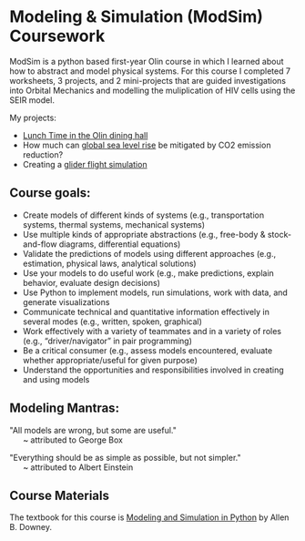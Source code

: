 # Modeling &amp; Simulation (ModSim) Coursework

ModSim is a python based first-year Olin course in which I learned about how to abstract and model physical systems. For this course I completed 7 worksheets, 3 projects, and 2 mini-projects that are guided investigations into Orbital Mechanics and modelling the muliplication of HIV cells using the SEIR model.

My projects:

- [Lunch Time in the Olin dining hall](https://github.com/liloheinrich/ModSim/blob/main/Project%201%20Lunch%20Time/Project%201%20Lunch%20Time!%20Bahar%20and%20Lilo.pdf)
- How much can [global sea level rise](https://github.com/liloheinrich/ModSim/blob/main/Project%202%20Sea%20Level/Project%202%20Sea%20Level%20Presentation.pdf) be mitigated by CO2 emission reduction?
- Creating a [glider flight simulation](https://github.com/liloheinrich/ModSim/blob/main/Project%203%20Glider%20Flight/Project%203%20Glider%20Flight%20Presentation.pdf) 

## Course goals:

- Create models of different kinds of systems (e.g., transportation systems, thermal systems, mechanical systems) 
- Use multiple kinds of appropriate abstractions (e.g., free-body &amp; stock-and-flow diagrams, differential equations) 
- Validate the predictions of models using different approaches (e.g., estimation, physical laws, analytical solutions)
- Use your models to do useful work (e.g., make predictions, explain behavior, evaluate design decisions)
- Use Python to implement models, run simulations, work with data, and generate visualizations
- Communicate technical and quantitative information effectively in several modes (e.g., written, spoken, graphical)
- Work effectively with a variety of teammates and in a variety of roles (e.g., “driver/navigator” in pair programming)
- Be a critical consumer (e.g., assess models encountered, evaluate whether appropriate/useful for given purpose)
- Understand the opportunities and responsibilities involved in creating and using models

## Modeling Mantras:
"All models are wrong, but some are useful."  
&nbsp;&nbsp;&nbsp;&nbsp;&nbsp;&nbsp;~ attributed to George Box

"Everything should be as simple as possible, but not simpler."  
&nbsp;&nbsp;&nbsp;&nbsp;&nbsp;&nbsp;~ attributed to Albert Einstein

## Course Materials
The textbook for this course is [Modeling and Simulation in Python](http://greenteapress.com/modsimpy/ModSimPy3.pdf) by Allen B. Downey.
